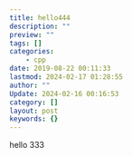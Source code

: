 ```yaml
---
title: hello444
description: ""
preview: ""
tags: []
categories:
    - cpp
date: 2019-08-22 00:11:33
lastmod: 2024-02-17 01:28:55
author: ""
Update: 2024-02-16 00:16:53
category: []
layout: post
keywords: {}
---
```


hello 333

